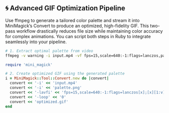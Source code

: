 ## 🌀 Advanced GIF Optimization Pipeline
Use ffmpeg to generate a tailored color palette and stream it into MiniMagick’s Convert to produce an optimized, high-fidelity GIF. This two-pass workflow drastically reduces file size while maintaining color accuracy for complex animations. You can script both steps in Ruby to integrate seamlessly into your pipeline.

```bash
# 1. Extract optimal palette from video
ffmpeg -v warning -i input.mp4 -vf fps=15,scale=640:-1:flags=lanczos,palettegen palette.png
```

```ruby
require 'mini_magick'

# 2. Create optimized GIF using the generated palette
i = MiniMagick::Tool::Convert.new do |convert|
  convert << '-i' << 'input.mp4'
  convert << '-i' << 'palette.png'
  convert << '-lavfi' << 'fps=15,scale=640:-1:flags=lanczos[x];[x][1:v]paletteuse'
  convert << '-loop' << '0'
  convert << 'optimized.gif'
end
```
